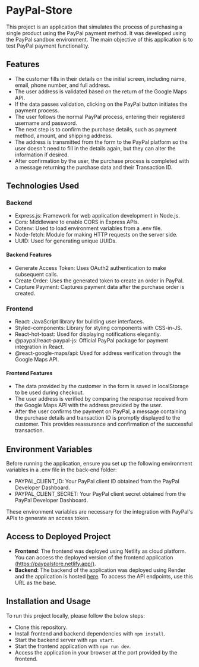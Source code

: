 # PayPal-Store

This project is an application that simulates the process of purchasing a single product using the PayPal payment method. It was developed using the PayPal sandbox environment.
The main objective of this application is to test PayPal payment functionality.


## Features
- The customer fills in their details on the initial screen, including name, email, phone number, and full address.
- The user address is validated based on the return of the Google Maps API.
- If the data passes validation, clicking on the PayPal button initiates the payment process.
- The user follows the normal PayPal process, entering their registered username and password.
- The next step is to confirm the purchase details, such as payment method, amount, and shipping address.
- The address is transmitted from the form to the PayPal platform so the user doesn't need to fill in the details again, but they can alter the information if desired.
- After confirmation by the user, the purchase process is completed with a message returning the purchase data and their Transaction ID.

## Technologies Used

### Backend
- Express.js: Framework for web application development in Node.js.
- Cors: Middleware to enable CORS in Express APIs.
- Dotenv: Used to load environment variables from a .env file.
- Node-fetch: Module for making HTTP requests on the server side.
- UUID: Used for generating unique UUIDs.

#### Backend Features
- Generate Access Token: Uses OAuth2 authentication to make subsequent calls.
- Create Order: Uses the generated token to create an order in PayPal.
- Capture Payment: Captures payment data after the purchase order is created.

### Frontend

- React: JavaScript library for building user interfaces.
- Styled-components: Library for styling components with CSS-in-JS.
- React-hot-toast: Used for displaying notifications elegantly.
- @paypal/react-paypal-js: Official PayPal package for payment integration in React.
- @react-google-maps/api: Used for address verification through the Google Maps API.

#### Frontend Features

- The data provided by the customer in the form is saved in localStorage to be used during checkout.
- The user address is verified by comparing the response received from the Google Maps API with the address provided by the user.
- After the user confirms the payment on PayPal, a message containing the purchase details and transaction ID is promptly displayed to the customer. This provides reassurance and confirmation of the successful transaction.

## Environment Variables

Before running the application, ensure you set up the following environment variables in a .env file in the back-end folder:

- PAYPAL_CLIENT_ID: Your PayPal client ID obtained from the PayPal Developer Dashboard.
- PAYPAL_CLIENT_SECRET: Your PayPal client secret obtained from the PayPal Developer Dashboard.

These environment variables are necessary for the integration with PayPal's APIs to generate an access token.

## Access to Deployed Project

- **Frontend**: The frontend was deployed using Netlify as cloud platform. You can access the deployed version of the frontend application [(https://paypalstore.netlify.app/)](https://main--paypalstore.netlify.app/).
- **Backend**: The backend of the application was deployed using Render and the application is hosted [here](https://paypal-store-1.onrender.com). To access the API endpoints, use this URL as the base.

## Installation and Usage

To run this project locally, please follow the below steps:
- Clone this repository.
- Install frontend and backend dependencies with `npm install`.
- Start the backend server with `npm start`.
- Start the frontend application with `npm run dev`.
- Access the application in your browser at the port provided by the frontend.
